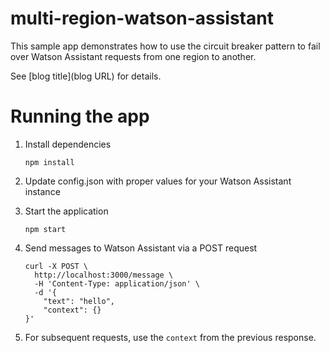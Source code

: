 # multi-region-watson-assistant

This sample app demonstrates how to use the circuit breaker pattern to fail over Watson Assistant requests from one region to another.

See [blog title](blog URL) for details.


# Running the app

1. Install dependencies

    ```
    npm install
    ```

1. Update config.json with proper values for your Watson Assistant instance

1. Start the application

    ```
    npm start
    ```

1. Send messages to Watson Assistant via a POST request

    ```
    curl -X POST \
      http://localhost:3000/message \
      -H 'Content-Type: application/json' \
      -d '{
	    "text": "hello",
	    "context": {}
    }'
    ```

1. For subsequent requests, use the `context` from the previous response.

